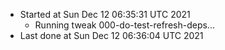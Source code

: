   - Started at Sun Dec 12 06:35:31 UTC 2021
    - Running tweak 000-do-test-refresh-deps...
  - Last done at Sun Dec 12 06:36:04 UTC 2021
